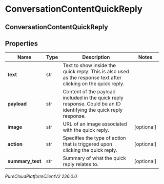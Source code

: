 # ConversationContentQuickReply

## ConversationContentQuickReply

## Properties

|Name | Type | Description | Notes|
|------------ | ------------- | ------------- | -------------|
| **text** | str | Text to show inside the quick reply. This is also used as the response text after clicking on the quick reply. | |
| **payload** | str | Content of the payload included in the quick reply response. Could be an ID identifying the quick reply response. | |
| **image** | str | URL of an image associated with the quick reply. | [optional] |
| **action** | str | Specifies the type of action that is triggered upon clicking the quick reply. | [optional] |
| **summary_text** | str | Summary of what the quick reply relates to. | [optional] |



_PureCloudPlatformClientV2 236.0.0_
